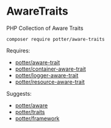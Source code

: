 # AwareTraits
PHP Collection of Aware Traits

`composer require potter/aware-traits`

Requires:
 * [potter/aware-trait](https://github.com/jaypotter/AwareTrait)
 * [potter/container-aware-trait](https://github.com/jaypotter/ContainerAwareTrait)
 * [potter/logger-aware-trait](https://github.com/jaypotter/LoggerAwareTrait)
 * [potter/resource-aware-trait](https://github.com/jaypotter/ResourceAwareTrait)

Suggests:
 * [potter/aware](https://github.com/jaypotter/Aware)
 * [potter/traits](https://github.com/jaypotter/Traits)
 * [potter/framework](https://github.com/jaypotter/Framework)
